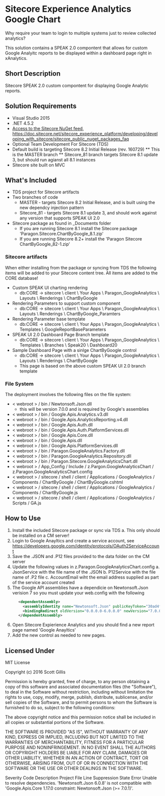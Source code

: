 # Sitecore Experience Analytics Google Chart

Why require your team to login to multiple systems just to review collected analytics? 

This solution contains a SPEAK 2.0 compontent that allows for custom Google Analyitc reports to be displayed within a dashboard page right in xAnalytics.

## Short Description
Sitecore SPEAK 2.0 custom compontent for displaying Google Analytic reports.

## Solution Requirements
* Visual Studio 2015
* .NET 4.5.2
* [Access to the Sitecore NuGet feed](https://doc.sitecore.net/sitecore_experience_platform/developing/developing_with_sitecore/sitecore_public_nuget_packages_faq), https://doc.sitecore.net/sitecore_experience_platform/developing/developing_with_sitecore/sitecore_public_nuget_packages_faq
* Optional Team Development For Sitecore (TDS)
* Default build is targeting Sitecore 8.2 Initial Release (rev. 160729)
    ** This is the MASTER branch
    ** Sitecore_81 branch targets Sitecore 8.1 update 3, but should run agianst all 8.1 instances
* Sitecore site built on MVC

## What's Included
* TDS project for Sitecore artifacts
* Two branches of code
    * MASTER - targets Sitecore 8.2 Initial Release, and is built using the new dependcy injection pattern
    * Sitecore_81 - targets Sitecore 8.1 update 3, and should work against any version that supports SPEAK UI 2.0
* Sitecore package as found in _Documents folder
    * If you are running Sitecore 8.1 install the Sitecore package 'Paragon.Sitecore.ChartByGoogle_8.1.zip'
    * If you are running Sitecore 8.2+ install the 'Paragon Sitecore ChartByGoogle_82-1.zip'

### Sitecore artifacts
When either installing from the package or syncing from TDS the following items will be added to your Sitecore content tree.
All items are added to the CORE database!

* Custom SPEAK UI charting rendering 
    * db:CORE -> sitecore \ client \ Your Apps \ Paragon_GoogleAnalytics \ Layouts \ Renderings \ ChartByGoogle
* Rendering Parameters to support custom component
    * db:CORE -> sitecore \ client \ Your Apps \ Paragon_GoogleAnalytics \ Layouts \ Renderings \ ChartByGoogle_Paramters
* Rendering Parameter base template
    * db:CORE -> sitecore \ client \ Your Apps \ Paragon_GoogleAnalytics \ Templates \ GoogleReportBaseParameters
* SPEAK UI 2.0 Dashboard Page Branch template
    * db:CORE -> sitecore \ client \ Your Apps \ Paragon_GoogleAnalytics \ Templates \ Branches \ Speak20 \ Dashboard20
* Sample Dashboard Page with a sinlge ChartByGoogle control
    * db:CORE -> sitecore \ client \ Your Apps \ Paragon_GoogleAnalytics \ Layouts \ Renderings \ ChartByGoogle
    * This page is based on the above custom SPEAK UI 2.0 branch template

### File System
The deployment involves the following files on the file system:
* < webroot > / bin / Newtonsoft.Json.dll
    * this will be version 7.0.0 and is required by Google's assemblies
* < webroot > / bin / Google.Apis.Analytics.v3.dll
* < webroot > / bin / Google.Apis.AnalyticsReporting.v4.dll
* < webroot > / bin / Google.Apis.Auth.dll
* < webroot > / bin / Google.Apis.Auth.PlatformServices.dll
* < webroot > / bin / Google.Apis.Core.dll
* < webroot > / bin / Google.Apis.dll
* < webroot > / bin / Google.Apis.PlatformServices.dll
* < webroot > / bin / Paragon.GoogleAnalytics.Factory.dll
* < webroot > / bin / Paragon.GoogleAnalytics.Repository.dll
* < webroot > / bin / Paragon.Sitecore.GoogleAnalyticsChart.dll
* < webroot > / App_Config / Include / z.Pargon.GoogleAnalyticsChart / z.Paragon.GoogleAnalyticsChart.config
* < webroot > / sitecore / shell / client / Applications / GoogleAnalytics / Components / ChartByGoogle / ChartByGoogle.cshtml
* < webroot > / sitecore / shell / client / Applications / GoogleAnalytics / Components / ChartByGoogle.js
* < webroot > / sitecore / shell / client / Applications / GoogleAnalytics / Scripts / GA.js

## How to Use
1. Install the included Sitecore package or sync via TDS
    a. This only should be installed on a CM server!
2. Login to Google Anayltics and create a service account, see https://developers.google.com/identity/protocols/OAuth2ServiceAccount
3. Save the .JSON  and .P12 files provided to the data folder on the CM server
4. Update the following values in z.Paragon.GoogleAnalyticsChart.config 
    a. JsonService with the file name of the .JSON
    b. P12Service with the file name of .P2 file
    c. AccountEmail wiht the email address supplied as part of the service account created
5. The Google API assemblies have a dependicie on Newtonsoft.Json verision 7 so you must update your web.config with the following
``` xml
      <dependentAssembly>
        <assemblyIdentity name="Newtonsoft.Json" publicKeyToken="30ad4fe6b2a6aeed" />
        <bindingRedirect oldVersion="0.0.0.0-6.0.0.0" newVersion="7.0.0.0" />
      </dependentAssembly>
```
6. Open Sitecore Expierience Analytics and you should find a new report page named 'Google Anayltics'
7. Add the new control as needed to new pages. 

## Licensed Under
MIT License

Copyright (c) 2016 Scott Gillis

Permission is hereby granted, free of charge, to any person obtaining a copy
of this software and associated documentation files (the "Software"), to deal
in the Software without restriction, including without limitation the rights
to use, copy, modify, merge, publish, distribute, sublicense, and/or sell
copies of the Software, and to permit persons to whom the Software is
furnished to do so, subject to the following conditions:

The above copyright notice and this permission notice shall be included in all
copies or substantial portions of the Software.

THE SOFTWARE IS PROVIDED "AS IS", WITHOUT WARRANTY OF ANY KIND, EXPRESS OR
IMPLIED, INCLUDING BUT NOT LIMITED TO THE WARRANTIES OF MERCHANTABILITY,
FITNESS FOR A PARTICULAR PURPOSE AND NONINFRINGEMENT. IN NO EVENT SHALL THE
AUTHORS OR COPYRIGHT HOLDERS BE LIABLE FOR ANY CLAIM, DAMAGES OR OTHER
LIABILITY, WHETHER IN AN ACTION OF CONTRACT, TORT OR OTHERWISE, ARISING FROM,
OUT OF OR IN CONNECTION WITH THE SOFTWARE OR THE USE OR OTHER DEALINGS IN THE
SOFTWARE.


Severity	Code	Description	Project	File	Line	Suppression State
Error		Unable to resolve dependencies. 'Newtonsoft.Json 6.0.8' is not compatible with 'Google.Apis.Core 1.17.0 constraint: Newtonsoft.Json (>= 7.0.1)'.